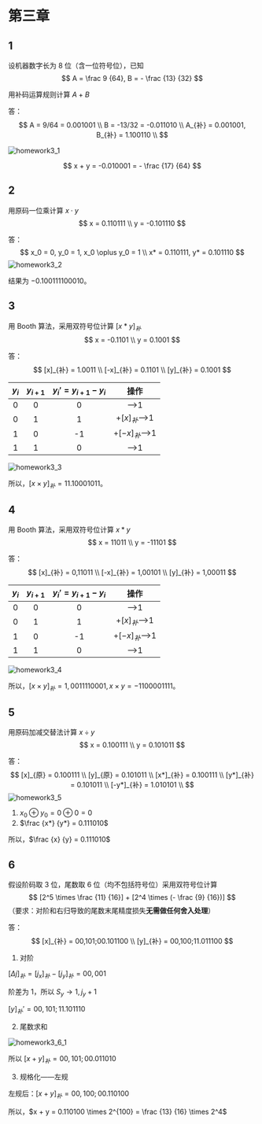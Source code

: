 # 第三章

## 1

设机器数字长为 8 位（含一位符号位），已知
$$
A = \frac 9 {64}, B = - \frac {13} {32}
$$

用补码运算规则计算 $A + B$

答：
$$
A = 9/64 = 0.001001 \\
B = -13/32 = -0.011010 \\
A_{补} = 0.001001, B_{补} = 1.100110 \\
$$

![homework3_1](../_images/homework3_1.svg)

$$
x + y = -0.010001 = - \frac {17} {64}
$$

## 2

用原码一位乘计算 $x \cdot y$
$$
x = 0.110111 \\
y = -0.101110
$$

答：
$$
x_0 = 0, y_0 = 1, x_0 \oplus y_0 = 1 \\
x* = 0.110111, y* = 0.101110
$$
![homework3_2](../_images/homework3_2.svg)

结果为 $-0.100111100010$。

## 3

用 Booth 算法，采用双符号位计算 $[x * y]_{补}$
$$
x = -0.1101 \\
y = 0.1001
$$

答：
$$
[x]_{补} = 1.0011 \\
[-x]_{补} = 0.1101 \\
[y]_{补} = 0.1001
$$

| $y_i$ | $y_{i+1}$ | $y_i'= y_{i+1} - y_i$ |      操作       |
| :---: | :-------: | :-------------------: | :-------------: |
|   0   |     0     |           0           |       —>1       |
|   0   |     1     |           1           | +$[x]_{补}$—>1  |
|   1   |     0     |          -1           | +$[-x]_{补}$—>1 |
|   1   |     1     |           0           |       —>1       |

![homework3_3](../_images/homework3_3.svg)

所以，$[x \times y]_{补} = 11.10001011$。

## 4

用 Booth 算法，采用双符号位计算 $x * y$
$$
x = 11011 \\
y = -11101
$$

答：
$$
[x]_{补} = 0,11011 \\
[-x]_{补} = 1,00101 \\
[y]_{补} = 1,00011
$$

| $y_i$ | $y_{i+1}$ | $y_i'= y_{i+1} - y_i$ |      操作       |
| :---: | :-------: | :-------------------: | :-------------: |
|   0   |     0     |           0           |       —>1       |
|   0   |     1     |           1           | +$[x]_{补}$—>1  |
|   1   |     0     |          -1           | +$[-x]_{补}$—>1 |
|   1   |     1     |           0           |       —>1       |

![homework3_4](../_images/homework3_4.svg)

所以，$[x \times y]_{补} = 1,0011110001, x \times y = -1100001111$。

## 5

用原码加减交替法计算 $x \div y$
$$
x = 0.100111 \\
y = 0.101011
$$

答：
$$
[x]_{原} = 0.100111 \\
[y]_{原} = 0.101011 \\
[x*]_{补} = 0.100111 \\
[y*]_{补} = 0.101011 \\
[-y*]_{补} = 1.010101 \\
$$
![homework3_5](../_images/homework3_5.svg)

1. $x_0 \oplus y_0 = 0 \oplus 0 = 0$
2. $\frac {x*} {y*} = 0.111010$

所以，$\frac {x} {y} = 0.111010$

## 6

假设阶码取 3 位，尾数取 6 位（均不包括符号位）采用双符号位计算
$$
[2^5 \times \frac {11} {16}] + [2^4 \times (- \frac {9} {16})]
$$
（要求：对阶和右归导致的尾数末尾精度损失**无需做任何舍入处理**）

答：
$$
[x]_{补} = 00,101;00.101100 \\
[y]_{补} = 00,100;11.011100
$$

1. 对阶

$[\Delta j]_{补} = [j_x]_{补} - [j_y]_{补} = 00,001$

阶差为 1，所以 $S_y \rightarrow 1, j_y + 1$

$[y]_{补}' = 00,101;11.101110$

2. 尾数求和

![homework3_6_1](../_images/homework3_6_1.svg)

所以 $[x + y]_{补} = 00,101;00.011010$

3. 规格化——左规

左规后：$[x + y]_{补} = 00,100;00.110100$

所以，$x + y = 0.110100 \times 2^{100} = \frac {13} {16} \times 2^4$